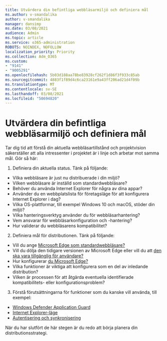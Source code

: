 ```yaml
---
title: Utvärdera din befintliga webbläsarmiljö och definiera mål
ms.author: v-smandalika
author: v-smandalika
manager: dansimp
ms.date: 03/08/2021
audience: Admin
ms.topic: article
ms.service: o365-administration
ROBOTS: NOINDEX, NOFOLLOW
localization_priority: Priority
ms.collection: Adm_O365
ms.custom:
- "9141"
- "9005291"
ms.openlocfilehash: 5b03d188aa78be83928cf262f1d86f3f933c85ab
ms.sourcegitcommit: 4883f1f89d4c6ca23161e9a43ff206ad21d4f09b
ms.translationtype: MT
ms.contentlocale: sv-SE
ms.lasthandoff: 03/08/2021
ms.locfileid: "50694820"
---
```

# <a name="evaluate-your-existing-browser-environment-and-define-goals"></a>Utvärdera din befintliga webbläsarmiljö och definiera mål

Tar dig tid att förstå din aktuella webbläsartillstånd och projektvision säkerställer att alla intressenter i projektet är i linje och arbetar mot samma mål. Gör så här:

1. Definiera din aktuella status. Tänk på följande:
- Vilka webbläsare är just nu distribuerade i din miljö?
- Vilken webbläsare är inställd som standardwebbläsare?
- Behöver du använda Internet Explorer för några av dina appar?
- Använder du en webbplatslista för företagsläge för att konfigurera Internet Explorer i dag?
- Vilka OS-plattformar, till exempel Windows 10 och macOS, stöder din miljö?
- Vilka hanteringsverktyg använder du för webbläsarhantering?
- Vem ansvarar för webbläsarkonfiguration och -hantering?
- Hur validerar du webbläsarens kompatibilitet?
2. Definiera mål för distributionen. Tänk på följande:
- Vill du ange [Microsoft Edge som standardwebbläsare?](https://docs.microsoft.com/DeployEdge/edge-default-browser)
- Vill du dölja den tidigare versionen av Microsoft Edge eller vill du att [den ska vara tillgänglig för användare?](https://docs.microsoft.com/DeployEdge/microsoft-edge-sysupdate-access-old-edge)
- Hur konfigurerar [du Microsoft Edge?](https://docs.microsoft.com/DeployEdge/configure-microsoft-edge)
- Vilka funktioner är viktiga att konfigurera som en del av inledande distribution?
- Vilken är processen för att åtgärda eventuella identifierade kompatibilitets- eller konfigurationsproblem?
3. Förstå förutsättningarna för funktioner som du kanske vill använda, till exempel:
- [Windows Defender Application Guard](https://docs.microsoft.com/windows/security/threat-protection/microsoft-defender-application-guard/reqs-md-app-guard)
- [Internet Explorer-läge](https://docs.microsoft.com/DeployEdge/edge-ie-mode)
- [Autentisering och synkronisering](https://docs.microsoft.com/DeployEdge/microsoft-edge-security-identity)

När du har slutfört de här stegen är du redo att börja planera din distributionsstrategi.
